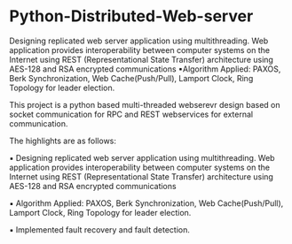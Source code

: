# Python-Distributed-Web-server
Designing replicated web server application using multithreading. Web application provides interoperability between computer systems on the Internet using REST (Representational State Transfer) architecture using AES-128 and RSA encrypted communications ▪Algorithm Applied: PAXOS, Berk Synchronization, Web Cache(Push/Pull), Lamport Clock, Ring Topology for leader election.


This project is a python based multi-threaded webserevr design based on socket communication for RPC and REST webservices for external communication.

The highlights are as follows:

▪ Designing replicated web server application using multithreading. Web application provides interoperability between computer systems on
the Internet using REST (Representational State Transfer) architecture using AES-128 and RSA encrypted communications

▪ Algorithm Applied: PAXOS, Berk Synchronization, Web Cache(Push/Pull), Lamport Clock, Ring Topology for leader election.

▪ Implemented fault recovery and fault detection.
